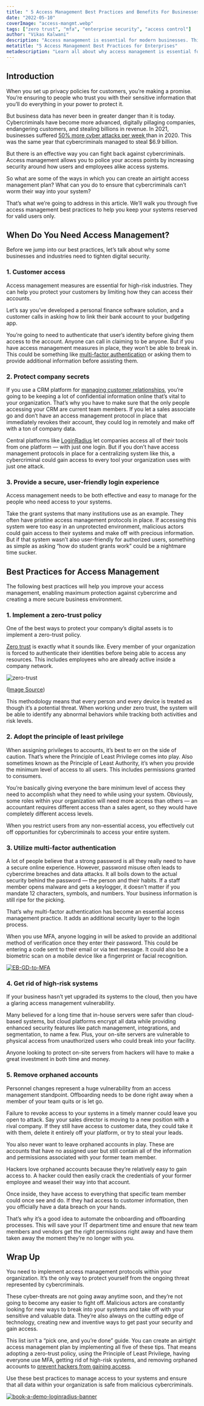 ```yaml
---
title: " 5 Access Management Best Practices and Benefits For Businesses"
date: "2022-05-10"
coverImage: "access-mangmt.webp"
tags: ["zero trust", "mfa", "enterprise security", "access control"]
author: "Vikas Kalwani"
description: "Access management is essential for modern businesses. This blog will walk you through the five access management best practices to help you keep your systems reserved for valid users only."
metatitle: "5 Access Management Best Practices for Enterprises"
metadescription: "Learn all about why access management is essential for modern businesses and how you can implement better access management processes."
---
```


## Introduction

When you set up privacy policies for customers, you’re making a promise. You’re ensuring to people who trust you with their sensitive information that you’ll do everything in your power to protect it. 

But business data has never been in greater danger than it is today. Cybercriminals have become more advanced, digitally pillaging companies, endangering customers, and stealing billions in revenue. In 2021, businesses suffered <a rel="nofollow" href="https://www.darkreading.com/attacks-breaches/corporate-networks-saw-50-more-attacks-per-week-in-2021-?utm_campaign=meetedgar&utm_medium=social&utm_source=meetedgar.com"> 50% more cyber attacks per week </a> than in 2020. This was the same year that cybercriminals managed to steal $6.9 billion.

But there is an effective way you can fight back against cybercriminals. Access management allows you to police your access points by increasing security around how users and employees alike access systems. 

So what are some of the ways in which you can create an airtight access management plan? What can you do to ensure that cybercriminals can’t worm their way into your system? 

That’s what we’re going to address in this article. We’ll walk you through five access management best practices to help you keep your systems reserved for valid users only.


## When Do You Need Access Management? 

Before we jump into our best practices, let’s talk about why some businesses and industries need to tighten digital security. 


### 1. Customer access

Access management measures are essential for high-risk industries. They can help you protect your customers by limiting how they can access their accounts. 

Let’s say you’ve developed a personal finance software solution, and a customer calls in asking how to link their bank account to your budgeting app. 

You’re going to need to authenticate that user’s identity before giving them access to the account. Anyone can call in claiming to be anyone. But if you have access management measures in place, they won’t be able to break in. This could be something like [multi-factor authentication](https://www.loginradius.com/multi-factor-authentication/) or asking them to provide additional information before assisting them.


### 2. Protect company secrets

If you use a CRM platform for [managing customer relationships](https://www.loginradius.com/blog/growth/improve-customer-relation-brand-identity/), you’re going to be keeping a lot of confidential information online that’s vital to your organization. That’s why you have to make sure that the only people accessing your CRM are current team members. If you let a sales associate go and don’t have an access management protocol in place that immediately revokes their account, they could log in remotely and make off with a ton of company data. 

Central platforms like [LoginRadius](https://www.loginradius.com/) let companies access all of their tools from one platform — with just one login. But if you don’t have access management protocols in place for a centralizing system like this, a cybercriminal could gain access to every tool your organization uses with just one attack. 


### 3. Provide a secure, user-friendly login experience

Access management needs to be both effective and easy to manage for the people who need access to your systems. 

Take the grant systems that many institutions use as an example. They often have pristine access management protocols in place. If accessing this system were too easy in an unprotected environment, malicious actors could gain access to their systems and make off with precious information. But if that system wasn’t also user-friendly for authorized users, something as simple as asking “how do student grants work” could be a nightmare time sucker.  


## Best Practices for Access Management 

The following best practices will help you improve your access management, enabling maximum protection against cybercrime and creating a more secure business environment. 


### 1. Implement a zero-trust policy

One of the best ways to protect your company’s digital assets is to implement a zero-trust policy. 

[Zero trust](https://www.loginradius.com/blog/identity/beginners-guide-zero-trust-security/) is exactly what it sounds like. Every member of your organization is forced to authenticate their identities before being able to access any resources. This includes employees who are already active inside a company network. 

![zero-trust](zero-trust.webp)


([Image Source](https://www.infusedinnovations.com/blog/secure-intelligent-workplace/pros-and-cons-of-the-zero-trust-model))

This methodology means that every person and every device is treated as though it’s a potential threat. When working under zero trust, the system will be able to identify any abnormal behaviors while tracking both activities and risk levels. 


### 2. Adopt the principle of least privilege

When assigning privileges to accounts, it’s best to err on the side of caution. That’s where the Principle of Least Privilege comes into play. Also sometimes known as the Principle of Least Authority, it’s when you provide the minimum level of access to all users. This includes permissions granted to consumers. 

You’re basically giving everyone the bare minimum level of access they need to accomplish what they need to while using your system. Obviously, some roles within your organization will need more access than others — an accountant requires different access than a sales agent, so they would have completely different access levels. 

When you restrict users from any non-essential access, you effectively cut off opportunities for cybercriminals to access your entire system. 


### 3. Utilize multi-factor authentication

A lot of people believe that a strong password is all they really need to have a secure online experience. However, password misuse often leads to cybercrime breaches and data attacks. It all boils down to the actual security behind the password — the person and their habits. If a staff member opens malware and gets a keylogger, it doesn’t matter if you mandate 12 characters, symbols, and numbers. Your business information is still ripe for the picking. 

That’s why multi-factor authentication has become an essential access management practice. It adds an additional security layer to the login process. 

When you use MFA, anyone logging in will be asked to provide an additional method of verification once they enter their password. This could be entering a code sent to their email or via text message. It could also be a biometric scan on a mobile device like a fingerprint or facial recognition. 

[![EB-GD-to-MFA](EB-GD-to-MFA.webp)](https://www.loginradius.com/resource/ebook/buyers-guide-to-multi-factor-authentication/)


### 4. Get rid of high-risk systems

If your business hasn’t yet upgraded its systems to the cloud, then you have a glaring access management vulnerability. 

Many believed for a long time that in-house servers were safer than cloud-based systems, but cloud platforms encrypt all data while providing enhanced security features like patch management, integrations, and segmentation, to name a few. Plus, your on-site servers are vulnerable to physical access from unauthorized users who could break into your facility.  

Anyone looking to protect on-site servers from hackers will have to make a great investment in both time and money. 


### 5. Remove orphaned accounts

Personnel changes represent a huge vulnerability from an access management standpoint. Offboarding needs to be done right away when a member of your team quits or is let go. 

Failure to revoke access to your systems in a timely manner could leave you open to attack. Say your sales director is moving to a new position with a rival company. If they still have access to customer data, they could take it with them, delete it entirely off your platform, or try to steal your leads. 

You also never want to leave orphaned accounts in play. These are accounts that have no assigned user but still contain all of the information and permissions associated with your former team member. 

Hackers love orphaned accounts because they’re relatively easy to gain access to. A hacker could then easily crack the credentials of your former employee and weasel their way into that account. 

Once inside, they have access to everything that specific team member could once see and do. If they had access to customer information, then you officially have a data breach on your hands. 

That’s why it’s a good idea to automate the onboarding and offboarding processes. This will save your IT department time and ensure that new team members and vendors get the right permissions right away and have them taken away the moment they’re no longer with you. 


## Wrap Up 

You need to implement access management protocols within your organization. It’s the only way to protect yourself from the ongoing threat represented by cybercriminals. 

These cyber-threats are not going away anytime soon, and they’re not going to become any easier to fight off. Malicious actors are constantly looking for new ways to break into your systems and take off with your sensitive and valuable data. They’re also always on the cutting edge of technology, creating new and inventive ways to get past your security and gain access. 

This list isn’t a “pick one, and you’re done” guide. You can create an airtight access management plan by implementing all five of these tips. That means adopting a zero-trust policy, using the Principle of Least Privilege, having everyone use MFA, getting rid of high-risk systems, and removing orphaned accounts to [prevent hackers from gaining access](https://www.loginradius.com/blog/identity/corporate-account-takeover-attacks/). 

Use these best practices to manage access to your systems and ensure that all data within your organization is safe from malicious cybercriminals.
 


[![book-a-demo-loginradius-banner](../../assets/book-a-demo-loginradius.webp)](https://www.loginradius.com/contact-us?utm_source=blog&utm_medium=web&utm_campaign=5-access-management-best-practices-enterprises)
